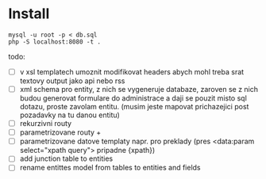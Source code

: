 # Install

```
mysql -u root -p < db.sql
php -S localhost:8080 -t .
```

todo:
  - [ ] v xsl templatech umoznit modifikovat headers abych mohl treba srat textovy output jako api nebo rss
  - [ ] xml schema pro entity, z nich se vygeneruje databaze, zaroven se z nich budou generovat formulare do administrace a daji se pouzit misto sql dotazu, proste zavolam entitu. (musim jeste mapovat prichazejici post pozadavky na tu danou entitu)
  - [ ] rekurzivni routy
  - [ ] parametrizovane routy +
  - [ ] parametrizovane datove templaty napr. pro preklady (pres <data:param select="xpath query"> pripadne {xpath})
  - [ ] add junction table to entities
  - [ ] rename entittes model from tables to entities and fields
